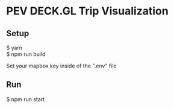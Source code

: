 # PEV DECK.GL Trip Visualization

## Setup

$ yarn <br/>
$ npm run build

Set your mapbox key inside of the ".env" file

## Run
$ npm run start
